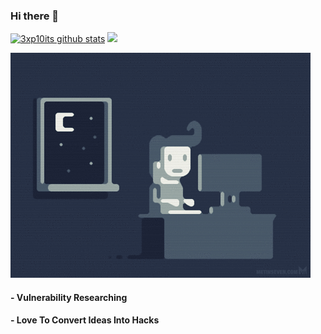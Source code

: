 ### Hi there 👋

[![3xp10its github stats](https://github-readme-stats.vercel.app/api?username=3xp10its&theme=dracula&show_icons=true)](https://github.com/3xp10its)
[<img src="https://img.shields.io/twitter/follow/mgdhermes?label=follow&style=social">](https://twitter.com/mgdhermes)

<img src="https://github.com/3xp10its/3xp10its/blob/main/gifs/coding.gif" alt="coding ?">

#### - Vulnerability Researching
#### - Love To Convert Ideas Into Hacks  
